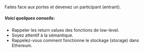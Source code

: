Faites face aux portes et devenez un participant (entrant).

##### Voici quelques conseils:
* Rappeler les return values des fonctions de low-level.
* Soyez attentif à la sémantique.
* Rappelez-vous comment fonctionne le stockage (storage) dans Ethereum.
